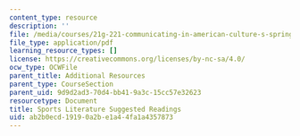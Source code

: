 ```yaml
---
content_type: resource
description: ''
file: /media/courses/21g-221-communicating-in-american-culture-s-spring-2019/ab2b0ecd19190a2be1a44fa1a4357873_MIT21G_221S19_sportslit.pdf
file_type: application/pdf
learning_resource_types: []
license: https://creativecommons.org/licenses/by-nc-sa/4.0/
ocw_type: OCWFile
parent_title: Additional Resources
parent_type: CourseSection
parent_uid: 9d9d2ad3-70d4-bb41-9a3c-15cc57e32623
resourcetype: Document
title: Sports Literature Suggested Readings
uid: ab2b0ecd-1919-0a2b-e1a4-4fa1a4357873
---
```

